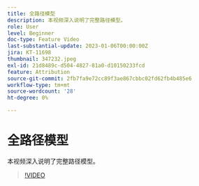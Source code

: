 ```yaml
---
title: 全路径模型
description: 本视频深入说明了完整路径模型。
role: User
level: Beginner
doc-type: Feature Video
last-substantial-update: 2023-01-06T00:00:00Z
jira: KT-11698
thumbnail: 347232.jpeg
exl-id: 21d8489c-d504-4827-81a0-d10150233fcd
feature: Attribution
source-git-commit: 2fb7fa9e72cc89f3ae867cbbc02fd62fb4b485e6
workflow-type: tm+mt
source-wordcount: '28'
ht-degree: 0%

---
```


# 全路径模型

本视频深入说明了完整路径模型。

>[!VIDEO](https://video.tv.adobe.com/v/347232/?quality=12&learn=on)
